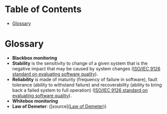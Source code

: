 <!-- START doctoc generated TOC please keep comment here to allow auto update -->
<!-- DON'T EDIT THIS SECTION, INSTEAD RE-RUN doctoc TO UPDATE -->
# Table of Contents

- [Glossary](#glossary)

<!-- END doctoc generated TOC please keep comment here to allow auto update -->

# Glossary

* **Blackbox monitoring**
* **Stability** is the sensitivity to change of a given system that is the negative impact that may be caused by system changes ([ISO/IEC 9126 standard on evaluating software quality](https://en.wikipedia.org/wiki/ISO/IEC_9126)).
* **Reliability** is made of maturity (frequency of failure in software), fault tolerance (ability to withstand failure) and recoverability (ability to bring back a failed system to full operation) ([ISO/IEC 9126 standard on evaluating software quality](https://en.wikipedia.org/wiki/ISO/IEC_9126)).
* **Whitebox monitoring**
* **Law of Demeter**: ([source]([Law of Demeter](http://www.ccs.neu.edu/home/lieber/LoD.html)))